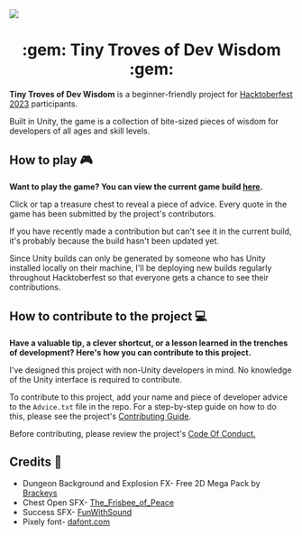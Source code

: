 <img src = "TINY TROVES OF DEV WISDOM-2.jpg" />
<h1 align="center">:gem: Tiny Troves of Dev Wisdom :gem:</h1>
<p>
<b>Tiny Troves of Dev Wisdom</b> is a beginner-friendly project for <a href="https://hacktoberfest.com/">Hacktoberfest 2023</a> participants. 
</p>
<p>
Built in Unity, the game is a collection of bite-sized pieces of wisdom for developers of all ages and skill levels.
</p>
<h2>How to play 🎮</h2>
<p><b>Want to play the game? You can view the current game build <a href="https://mystic-mill-games.itch.io/tiny-troves-of-dev-wisdom">here</a>.</b>
<p>Click or tap a treasure chest to reveal a piece of advice. Every quote in the game has been submitted by the project's contributors.</p>
  <p>If you have recently made a contribution but can't see it in the current build, it's probably because the build hasn't been updated yet.</p>
<p>Since Unity builds can only be generated by someone who has Unity installed locally on their machine, I'll be deploying new builds regularly throughout Hacktoberfest so that everyone gets a chance to see their contributions.</p>
<h2>How to contribute to the project 💻</h2>
<p><b>Have a valuable tip, a clever shortcut, or a lesson learned in the trenches of development? Here's how you can contribute to this project.</p></b>
<p>I've designed this project with non-Unity developers in mind. No knowledge of the Unity interface is required to contribute. 
</p>
<p>To contribute to this project, add your name and piece of developer advice to the <code>Advice.txt</code> file in the repo. For a step-by-step guide on how to do this, please see the project's <a href="/CONTRIBUTING.md">Contributing Guide</a>.</p>
<p>Before contributing, please review the project's <a href="/CODE_OF_CONDUCT.md">Code Of Conduct.</a></p>
<h2>Credits 📜</h2>
<ul>
<li>Dungeon Background and Explosion FX- Free 2D Mega Pack by <a href="https://assetstore.unity.com/packages/2d/free-2d-mega-pack-177430">Brackeys</a></li>
  <li>Chest Open SFX- <a href="https://freesound.org/people/The_Frisbee_of_Peace/sounds/573654/">The_Frisbee_of_Peace</a></li>
  <li>Success SFX- <a href="https://freesound.org/people/FunWithSound/sounds/456965/">FunWithSound</a></li>
  <li>Pixely font- <a href="https://www.dafont.com/pixely.d9598">dafont.com</a></li>
</ul>




